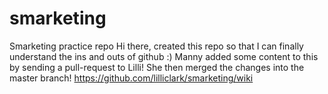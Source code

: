 # smarketing
Smarketing  practice repo
Hi there, created this repo so that I can finally understand the ins and outs of github :)
Manny added some content to this by sending a pull-request to Lilli! She then merged the changes into the master branch!
https://github.com/lilliclark/smarketing/wiki
